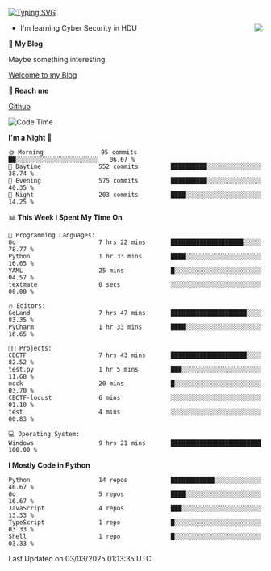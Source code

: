 [![Typing SVG](https://readme-typing-svg.herokuapp.com?font=Fira+Code&pause=1000&random=false&width=450&height=60&lines=Hello+%F0%9F%91%8B%F0%9F%8F%BB;I'm+JBNRZ)](https://git.io/typing-svg)

<a href="#">
  <img align="right" src="https://github-readme-stats.vercel.app/api?username=JBNRZ&show_icons=true&bg_color=15,f2f7fd,E0EAFC" />
</a>

- I'm learning Cyber Security in HDU

 **🌱 My Blog**

Maybe something interesting

[Welcome to my Blog](https://jbnrz.com.cn/)

 **💬 Reach me** 

[Github](https://github.com/JBNRZ)


<!--START_SECTION:waka-->
![Code Time](http://img.shields.io/badge/Code%20Time-1%2C007%20hrs%2052%20mins-blue)

**I'm a Night 🦉** 

```text
🌞 Morning                95 commits          ██░░░░░░░░░░░░░░░░░░░░░░░   06.67 % 
🌆 Daytime                552 commits         ██████████░░░░░░░░░░░░░░░   38.74 % 
🌃 Evening                575 commits         ██████████░░░░░░░░░░░░░░░   40.35 % 
🌙 Night                  203 commits         ████░░░░░░░░░░░░░░░░░░░░░   14.25 % 
```


📊 **This Week I Spent My Time On** 

```text
💬 Programming Languages: 
Go                       7 hrs 22 mins       ████████████████████░░░░░   78.77 % 
Python                   1 hr 33 mins        ████░░░░░░░░░░░░░░░░░░░░░   16.65 % 
YAML                     25 mins             █░░░░░░░░░░░░░░░░░░░░░░░░   04.57 % 
textmate                 0 secs              ░░░░░░░░░░░░░░░░░░░░░░░░░   00.00 % 

🔥 Editors: 
GoLand                   7 hrs 47 mins       █████████████████████░░░░   83.35 % 
PyCharm                  1 hr 33 mins        ████░░░░░░░░░░░░░░░░░░░░░   16.65 % 

🐱‍💻 Projects: 
CBCTF                    7 hrs 43 mins       █████████████████████░░░░   82.52 % 
test.py                  1 hr 5 mins         ███░░░░░░░░░░░░░░░░░░░░░░   11.68 % 
mock                     20 mins             █░░░░░░░░░░░░░░░░░░░░░░░░   03.70 % 
CBCTF-locust             6 mins              ░░░░░░░░░░░░░░░░░░░░░░░░░   01.10 % 
test                     4 mins              ░░░░░░░░░░░░░░░░░░░░░░░░░   00.83 % 

💻 Operating System: 
Windows                  9 hrs 21 mins       █████████████████████████   100.00 % 
```

**I Mostly Code in Python** 

```text
Python                   14 repos            ████████████░░░░░░░░░░░░░   46.67 % 
Go                       5 repos             ████░░░░░░░░░░░░░░░░░░░░░   16.67 % 
JavaScript               4 repos             ███░░░░░░░░░░░░░░░░░░░░░░   13.33 % 
TypeScript               1 repo              █░░░░░░░░░░░░░░░░░░░░░░░░   03.33 % 
Shell                    1 repo              █░░░░░░░░░░░░░░░░░░░░░░░░   03.33 % 
```




 Last Updated on 03/03/2025 01:13:35 UTC
<!--END_SECTION:waka-->

